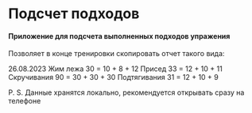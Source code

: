 # Подсчет подходов

#### Приложение для подсчета выполненных подходов упражения

Позволяет в конце тренировки скопировать отчет такого вида:

26.08.2023
Жим лежа
30 = 10 + 8 + 12
Присед
33 = 12 + 10 + 11
Скручивания
90 = 30 + 30 + 30
Подтягивания
31 = 12 + 10 + 9

P. S. Данные хранятся локально, рекомендуется открывать сразу на телефоне
